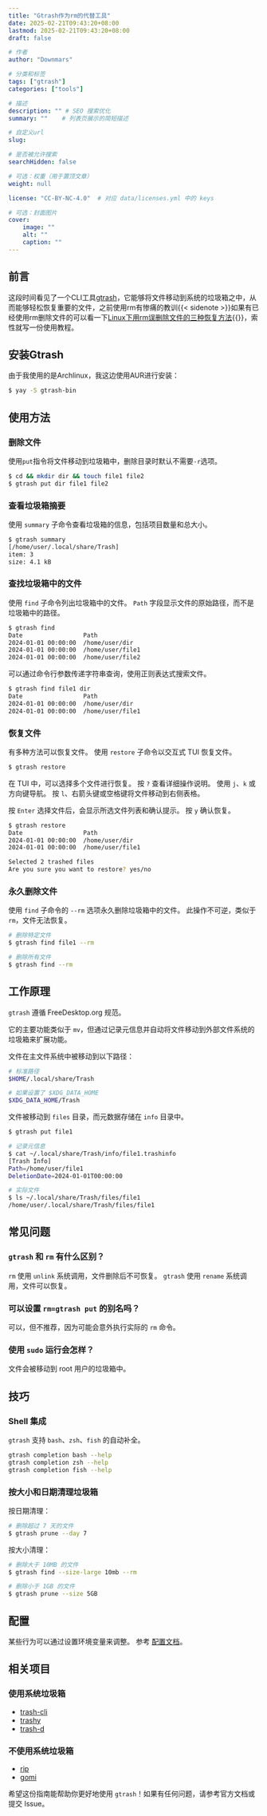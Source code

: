 ```yaml
---
title: "Gtrash作为rm的代替工具"
date: 2025-02-21T09:43:20+08:00
lastmod: 2025-02-21T09:43:20+08:00
draft: false

# 作者
author: "Downmars"

# 分类和标签
tags: ["gtrash"]
categories: ["tools"]

# 描述
description: "" # SEO 搜索优化
summary: ""    # 列表页展示的简短描述

# 自定义url
slug:

# 是否被允许搜索
searchHidden: false

# 可选：权重（用于置顶文章）
weight: null

license: "CC-BY-NC-4.0"  # 对应 data/licenses.yml 中的 keys

# 可选：封面图片
cover:
    image: ""
    alt: ""
    caption: ""
---
```


## 前言  
这段时间看见了一个CLI工具[gtrash](https://github.com/umlx5h/gtrash)，它能够将文件移动到系统的垃圾箱之中，从而能够轻松恢复重要的文件，之前使用rm有惨痛的教训{{< sidenote >}}如果有已经使用rm删除文件的可以看一下[Linux下用rm误删除文件的三种恢复方法](https://www.cnblogs.com/cs-markdown10086/p/16938664.html){{</sidenote >}}，索性就写一份使用教程。

## 安装Gtrash  
由于我使用的是Archlinux，我这边使用AUR进行安装：
```bash  
$ yay -S gtrash-bin
```

## 使用方法  
### 删除文件  
使用`put`指令将文件移动到垃圾箱中，删除目录时默认不需要`-r`选项。
```bash  
$ cd && mkdir dir && touch file1 file2
$ gtrash put dir file1 file2
```

### 查看垃圾箱摘要
使用 `summary` 子命令查看垃圾箱的信息，包括项目数量和总大小。

```bash
$ gtrash summary
[/home/user/.local/share/Trash]
item: 3
size: 4.1 kB
```

### 查找垃圾箱中的文件

使用 `find` 子命令列出垃圾箱中的文件。
`Path` 字段显示文件的原始路径，而不是垃圾箱中的路径。

```bash
$ gtrash find
Date                 Path
2024-01-01 00:00:00  /home/user/dir
2024-01-01 00:00:00  /home/user/file1
2024-01-01 00:00:00  /home/user/file2
```

可以通过命令行参数传递字符串查询，使用正则表达式搜索文件。

```bash
$ gtrash find file1 dir
Date                 Path
2024-01-01 00:00:00  /home/user/dir
2024-01-01 00:00:00  /home/user/file1
```

### 恢复文件

有多种方法可以恢复文件。
使用 `restore` 子命令以交互式 TUI 恢复文件。

```bash
$ gtrash restore
```

在 TUI 中，可以选择多个文件进行恢复。
按 `?` 查看详细操作说明。
使用 `j`、`k` 或方向键导航。
按 `l`、右箭头键或空格键将文件移动到右侧表格。

按 `Enter` 选择文件后，会显示所选文件列表和确认提示。
按 `y` 确认恢复。

```bash
$ gtrash restore
Date                 Path
2024-01-01 00:00:00  /home/user/dir
2024-01-01 00:00:00  /home/user/file1

Selected 2 trashed files
Are you sure you want to restore? yes/no
```

### 永久删除文件

使用 `find` 子命令的 `--rm` 选项永久删除垃圾箱中的文件。
此操作不可逆，类似于 `rm`，文件无法恢复。

```bash
# 删除特定文件
$ gtrash find file1 --rm

# 删除所有文件
$ gtrash find --rm
```


## 工作原理

`gtrash` 遵循 FreeDesktop.org 规范。

它的主要功能类似于 `mv`，但通过记录元信息并自动将文件移动到外部文件系统的垃圾箱来扩展功能。

文件在主文件系统中被移动到以下路径：

```bash
# 标准路径
$HOME/.local/share/Trash

# 如果设置了 $XDG_DATA_HOME
$XDG_DATA_HOME/Trash
```

文件被移动到 `files` 目录，而元数据存储在 `info` 目录中。

```bash
$ gtrash put file1

# 记录元信息
$ cat ~/.local/share/Trash/info/file1.trashinfo
[Trash Info]
Path=/home/user/file1
DeletionDate=2024-01-01T00:00:00

# 实际文件
$ ls ~/.local/share/Trash/files/file1
/home/user/.local/share/Trash/files/file1
```

## 常见问题

### `gtrash` 和 `rm` 有什么区别？

`rm` 使用 `unlink` 系统调用，文件删除后不可恢复。
`gtrash` 使用 `rename` 系统调用，文件可以恢复。

### 可以设置 `rm=gtrash put` 的别名吗？

可以，但不推荐，因为可能会意外执行实际的 `rm` 命令。

### 使用 `sudo` 运行会怎样？

文件会被移动到 root 用户的垃圾箱中。



## 技巧

### Shell 集成

`gtrash` 支持 `bash`、`zsh`、`fish` 的自动补全。

```bash
gtrash completion bash --help
gtrash completion zsh --help
gtrash completion fish --help
```

### 按大小和日期清理垃圾箱

按日期清理：

```bash
# 删除超过 7 天的文件
$ gtrash prune --day 7
```

按大小清理：

```bash
# 删除大于 10MB 的文件
$ gtrash find --size-large 10mb --rm

# 删除小于 1GB 的文件
$ gtrash prune --size 5GB
```

## 配置

某些行为可以通过设置环境变量来调整。
参考 [配置文档](#配置)。


## 相关项目

### 使用系统垃圾箱

-   [trash-cli](https://github.com/andreafrancia/trash-cli)
-   [trashy](https://github.com/oberblastmeister/trashy)
-   [trash-d](https://github.com/rushsteve1/trash-d)

### 不使用系统垃圾箱

-   [rip](https://github.com/nivekuil/rip)
-   [gomi](https://github.com/babarot/gomi)


希望这份指南能帮助你更好地使用 `gtrash`！如果有任何问题，请参考官方文档或提交 Issue。
